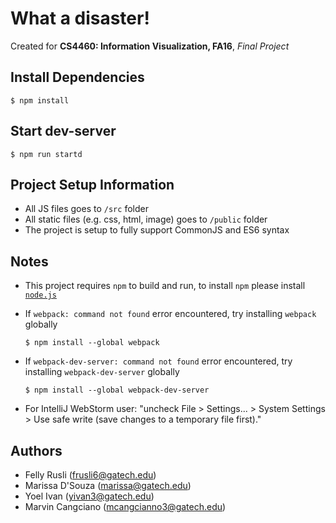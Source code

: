 # What a disaster!
Created for **CS4460: Information Visualization, FA16**, *Final Project*

## Install Dependencies
`$ npm install`

## Start dev-server
`$ npm run startd`

## Project Setup Information
+ All JS files goes to `/src` folder
+ All static files (e.g. css, html, image) goes to `/public` folder
+ The project is setup to fully support CommonJS and ES6 syntax

## Notes
+ This project requires `npm` to build and run, to install `npm` please install <a href="https://nodejs.org/en/">`node.js`</a>

+ If `webpack: command not found` error encountered, try installing `webpack` globally

  `$ npm install --global webpack`

+ If `webpack-dev-server: command not found` error encountered, try installing `webpack-dev-server` globally

  `$ npm install --global webpack-dev-server`
  
+ For IntelliJ WebStorm user: "uncheck File > Settings... > System Settings > Use safe write (save changes to a temporary file first)."

## Authors
+ Felly Rusli (<a href="mailto:frusli6@gatech.edu">frusli6@gatech.edu</a>)
+ Marissa D'Souza (<a href="mailto:marissa@gatech.edu">marissa@gatech.edu</a>)
+ Yoel Ivan (<a href="mailto:yivan3@gatech.edu">yivan3@gatech.edu</a>)
+ Marvin Cangciano (<a href="mailto:mcangcianno3@gatech.edu">mcangcianno3@gatech.edu</a>)
